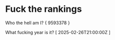 # Fuck the rankings

Who the hell am I?
{ 9593378 }

What fucking year is it?
[ 2025-02-26T21:00:00Z ]
